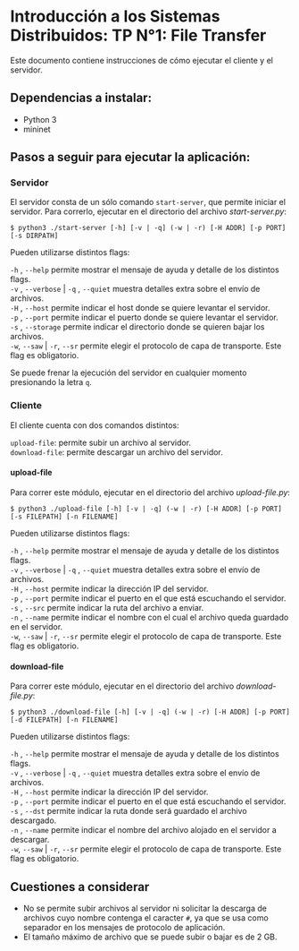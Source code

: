 # Introducción a los Sistemas Distribuidos:  TP N°1: File Transfer

Este documento contiene instrucciones de cómo ejecutar el cliente y el servidor.

## Dependencias a instalar:
* Python 3
* mininet

## Pasos a seguir para ejecutar la aplicación:
### Servidor

El servidor consta de un sólo comando `start-server`, que permite iniciar el servidor. Para correrlo, ejecutar en el directorio del archivo _start-server.py_:

    $ python3 ./start-server [-h] [-v | -q] (-w | -r) [-H ADDR] [-p PORT] [-s DIRPATH]

Pueden utilizarse distintos flags:

`-h` , `--help` permite mostrar el mensaje de ayuda y detalle de los distintos flags.  
`-v` , `--verbose` | `-q` , `--quiet` muestra detalles extra sobre el envío de archivos.  
   `-H` , `--host` permite indicar el host donde se quiere levantar el servidor.  
    `-p` , `--port` permite indicar el puerto donde se quiere levantar el servidor.  
    `-s` , `--storage` permite indicar el directorio donde se quieren bajar los archivos.  
    `-w`, `--saw` | `-r`, `--sr` permite elegir el protocolo de capa de transporte. Este flag es obligatorio.

Se puede frenar la ejecución del servidor en cualquier momento presionando la letra `q`.

### Cliente

El cliente cuenta con dos comandos distintos:  

   `upload-file`: permite subir un archivo al servidor.     
    `download-file`: permite descargar un archivo del servidor.     
  
  
  
#### upload-file

Para correr este módulo, ejecutar en el directorio del archivo _upload-file.py_:

    $ python3 ./upload-file [-h] [-v | -q] (-w | -r) [-H ADDR] [-p PORT] [-s FILEPATH] [-n FILENAME]

Pueden utilizarse distintos flags:

   `-h` , `--help` permite mostrar el mensaje de ayuda y detalle de los distintos flags.  
    `-v` , `--verbose` | `-q` , `--quiet` muestra detalles extra sobre el envío de archivos.  
    `-H` , `--host` permite indicar la dirección IP del servidor.  
    `-p` , `--port` permite indicar el puerto en el que está escuchando el servidor.  
    `-s` , `--src` permite indicar la ruta del archivo a enviar.  
    `-n` , `--name` permite indicar el nombre con el cual el archivo queda guardado en el servidor.  
    `-w`, `--saw` | `-r`, `--sr` permite elegir el protocolo de capa de transporte. Este flag es obligatorio.

#### download-file

Para correr este módulo, ejecutar en el directorio del archivo _download-file.py_:

    $ python3 ./download-file [-h] [-v | -q] (-w | -r) [-H ADDR] [-p PORT] [-d FILEPATH] [-n FILENAME]

Pueden utilizarse distintos flags:

   `-h` , `--help` permite mostrar el mensaje de ayuda y detalle de los distintos flags.  
    `-v` , `--verbose` | `-q` , `--quiet` muestra detalles extra sobre el envío de archivos.  
    `-H` , `--host` permite indicar la dirección IP del servidor.  
    `-p` , `--port` permite indicar el puerto en el que está escuchando el servidor.  
    `-s` , `--dst` permite indicar la ruta donde será guardado el archivo descargado.  
    `-n` , `--name` permite indicar el nombre del archivo alojado en el servidor a descargar.  
    `-w`, `--saw` | `-r`, `--sr` permite elegir el protocolo de capa de transporte. Este flag es obligatorio.

## Cuestiones a considerar

* No se permite subir archivos al servidor ni solicitar la descarga de archivos cuyo nombre contenga el caracter `#`, ya que se usa como separador en los mensajes de protocolo de aplicación.
* El tamaño máximo de archivo que se puede subir o bajar es de 2 GB.